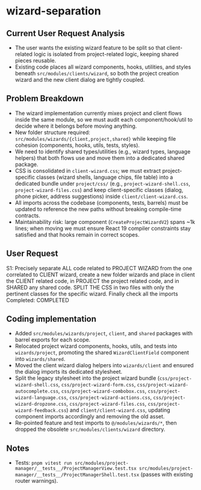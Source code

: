 # wizard-separation

## Current User Request Analysis
- The user wants the existing wizard feature to be split so that client-related logic is isolated from project-related logic, keeping shared pieces reusable.
- Existing code places all wizard components, hooks, utilities, and styles beneath `src/modules/clients/wizard`, so both the project creation wizard and the new client dialog are tightly coupled.

## Problem Breakdown
- The wizard implementation currently mixes project and client flows inside the same module, so we must audit each component/hook/util to decide where it belongs before moving anything.
- New folder structure required: `src/modules/wizards/{client,project,shared}` while keeping file cohesion (components, hooks, utils, tests, styles).
- We need to identify shared types/utilities (e.g., wizard types, language helpers) that both flows use and move them into a dedicated shared package.
- CSS is consolidated in `client-wizard.css`; we must extract project-specific classes (wizard shells, language chips, file table) into a dedicated bundle under `project/css/` (e.g., `project-wizard-shell.css`, `project-wizard-files.css`) and keep client-specific classes (dialog, phone picker, address suggestions) inside `client/client-wizard.css`.
- All imports across the codebase (components, tests, barrels) must be updated to reference the new paths without breaking compile-time contracts.
- Maintainability risk: large component (`CreateProjectWizardV2`) spans ~1k lines; when moving we must ensure React 19 compiler constraints stay satisfied and that hooks remain in correct scopes.

## User Request
S1: Precisely separate ALL code related to PROJECT WIZARD from the one correlated to CLIENT wizard, create a new folder wizards and place in client the CLIENT related code, in PROJECT the project related code, and in SHARED any shared code. SPLIT THE CSS in two files with only the pertinent classes for the specific wizard. Finally check all the imports
Completed: COMPLETED

## Coding implementation
- Added `src/modules/wizards/project`, `client`, and `shared` packages with barrel exports for each scope.
- Relocated project wizard components, hooks, utils, and tests into `wizards/project`, promoting the shared `WizardClientField` component into `wizards/shared`.
- Moved the client wizard dialog helpers into `wizards/client` and ensured the dialog imports its dedicated stylesheet.
- Split the legacy stylesheet into the project wizard bundle (`css/project-wizard-shell.css`, `css/project-wizard-form.css`, `css/project-wizard-autocomplete.css`, `css/project-wizard-combobox.css`, `css/project-wizard-language.css`, `css/project-wizard-actions.css`, `css/project-wizard-dropzone.css`, `css/project-wizard-files.css`, `css/project-wizard-feedback.css`) and `client/client-wizard.css`, updating component imports accordingly and removing the old asset.
- Re-pointed feature and test imports to `@/modules/wizards/*`, then dropped the obsolete `src/modules/clients/wizard` directory.

## Notes
- Tests: `pnpm vitest run src/modules/project-manager/__tests__/ProjectManagerView.test.tsx src/modules/project-manager/__tests__/ProjectManagerShell.test.tsx` (passes with existing router warnings).
